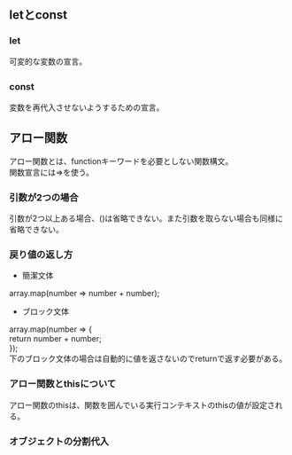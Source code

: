 ## letとconst
### let    
可変的な変数の宣言。
### const　
変数を再代入させないようするための宣言。

## アロー関数
アロー関数とは、functionキーワードを必要としない関数構文。<br>
関数宣言には=>を使う。
### 引数が2つの場合
引数が2つ以上ある場合、()は省略できない。また引数を取らない場合も同様に省略できない。

### 戻り値の返し方
- 簡潔文体

array.map(number => number + number);
- ブロック文体

array.map(number => {<br>
  return number + number;<br>
});<br>
下のブロック文体の場合は自動的に値を返さないのでreturnで返す必要がある。

### アロー関数とthisについて
アロー関数のthisは、関数を囲んでいる実行コンテキストのthisの値が設定される。

### オブジェクトの分割代入
